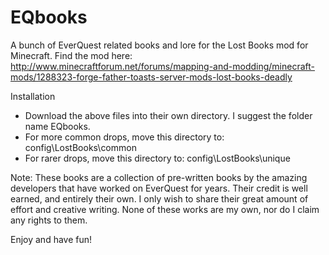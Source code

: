 # EQbooks
A bunch of EverQuest related books and lore for the Lost Books mod for Minecraft.
Find the mod here: http://www.minecraftforum.net/forums/mapping-and-modding/minecraft-mods/1288323-forge-father-toasts-server-mods-lost-books-deadly

Installation
- Download the above files into their own directory.  I suggest the folder name EQbooks.
- For more common drops, move this directory to: config\LostBooks\common
- For rarer drops, move this directory to: config\LostBooks\unique

Note: These books are a collection of pre-written books by the amazing developers that have worked on EverQuest for years.  Their credit is well earned, and entirely their own.  I only wish to share their great amount of effort and creative writing.  None of these works are my own, nor do I claim any rights to them.

Enjoy and have fun!
